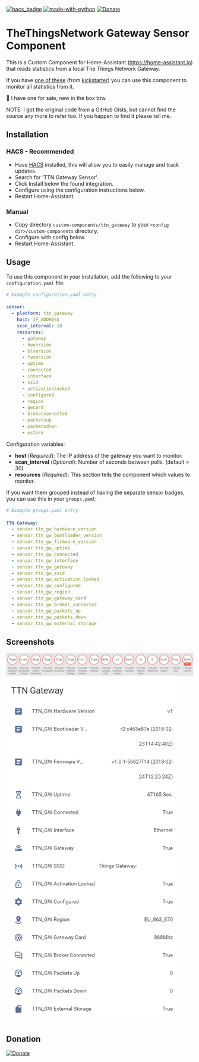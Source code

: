 [![hacs_badge](https://img.shields.io/badge/HACS-Default-orange.svg)](https://github.com/custom-components/hacs)  [![made-with-python](https://img.shields.io/badge/Made%20with-Python-1f425f.svg)](https://www.python.org/) [![Donate](https://img.shields.io/badge/Donate-PayPal-green.svg)](https://www.paypal.me/cyberjunkynl/)

# TheThingsNetwork Gateway Sensor Component
This is a Custom Component for Home-Assistant (https://home-assistant.io) that reads statistics from a local The Things Network Gateway.

If you have [one of these](https://www.thethingsnetwork.org/docs/gateways/gateway/) (from [kickstarter](https://www.kickstarter.com/projects/419277966/the-things-network)) you can use this component to monitor all statistics from it.

:tada: I have one for sale, new in the box btw.

NOTE: I got the original code from a GitHub Gists, but cannot find the source any more to refer too.
If you happen to find it please tell me.

## Installation

### HACS - Recommended
- Have [HACS](https://hacs.xyz) installed, this will allow you to easily manage and track updates.
- Search for 'TTN Gateway Sensor'.
- Click Install below the found integration.
- Configure using the configuration instructions below.
- Restart Home-Assistant.

### Manual
- Copy directory `custom-components/ttn_gateway` to your `<config dir>/custom-components` directory.
- Configure with config below.
- Restart Home-Assistant.

## Usage
To use this component in your installation, add the following to your `configuration.yaml` file:

```yaml
# Example configuration.yaml entry

sensor:
  - platform: ttn_gateway
    host: IP_ADDRESS
    scan_interval: 10
    resources:
      - gateway
      - hwversion
      - blversion
      - fwversion
      - uptime
      - connected
      - interface
      - ssid
      - activationlocked
      - configured
      - region
      - gwcard
      - brokerconnected
      - packetsup
      - packetsdown
      - estore
```

Configuration variables:

- **host** (*Required*): The IP address of the gateway you want to monitor.
- **scan_interval** (*Optional*): Number of seconds between polls. (default = 30)
- **resources** (*Required*): This section tells the component which values to monitor.

If you want them grouped instead of having the separate sensor badges, you can use this in your `groups.yaml`:

```yaml
# Example groups.yaml entry

TTN Gateway:
  - sensor.ttn_gw_hardware_version
  - sensor.ttn_gw_bootloader_version
  - sensor.ttn_gw_firmware_version
  - sensor.ttn_gw_uptime
  - sensor.ttn_gw_connected
  - sensor.ttn_gw_interface
  - sensor.ttn_gw_gateway
  - sensor.ttn_gw_ssid
  - sensor.ttn_gw_activation_locked
  - sensor.ttn_gw_configured
  - sensor.ttn_gw_region
  - sensor.ttn_gw_gateway_card
  - sensor.ttn_gw_broker_connected
  - sensor.ttn_gw_packets_up
  - sensor.ttn_gw_packets_down
  - sensor.ttn_gw_external_storage
```

## Screenshots

![alt text](https://github.com/cyberjunky/home-assistant-ttn_gateway/blob/master/screenshots/ttn-gw-badges.png?raw=true "Screenshot TTN Gateway Badges")
![alt text](https://github.com/cyberjunky/home-assistant-ttn_gateway/blob/master/screenshots/ttn-gw-status.png?raw=true "Screenshot TTN Gateway Status")

## Donation
[![Donate](https://img.shields.io/badge/Donate-PayPal-green.svg)](https://www.paypal.me/cyberjunkynl/)
